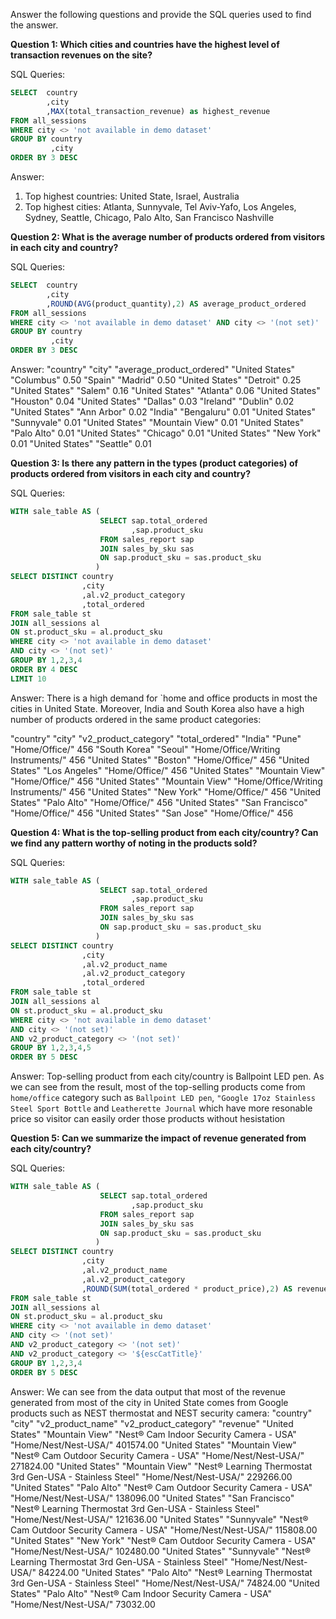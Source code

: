 Answer the following questions and provide the SQL queries used to find the answer.

    
**Question 1: Which cities and countries have the highest level of transaction revenues on the site?**


SQL Queries:
```SQL
SELECT  country
		,city
		,MAX(total_transaction_revenue) as highest_revenue
FROM all_sessions
WHERE city <> 'not available in demo dataset'
GROUP BY country
		 ,city
ORDER BY 3 DESC
```


Answer:
1. Top highest countries: United State, Israel, Australia
2. Top highest cities: Atlanta, Sunnyvale, Tel Aviv-Yafo, Los Angeles, Sydney, Seattle, Chicago, Palo Alto, San Francisco Nashville




**Question 2: What is the average number of products ordered from visitors in each city and country?**


SQL Queries:
```SQL
SELECT  country
		,city
		,ROUND(AVG(product_quantity),2) AS average_product_ordered
FROM all_sessions
WHERE city <> 'not available in demo dataset' AND city <> '(not set)'
GROUP BY country
		 ,city
ORDER BY 3 DESC
```


Answer:
"country"	"city"	"average_product_ordered"
"United States"	"Columbus"	0.50
"Spain"	"Madrid"	0.50
"United States"	"Detroit"	0.25
"United States"	"Salem"	0.16
"United States"	"Atlanta"	0.06
"United States"	"Houston"	0.04
"United States"	"Dallas"	0.03
"Ireland"	"Dublin"	0.02
"United States"	"Ann Arbor"	0.02
"India"	"Bengaluru"	0.01
"United States"	"Sunnyvale"	0.01
"United States"	"Mountain View"	0.01
"United States"	"Palo Alto"	0.01
"United States"	"Chicago"	0.01
"United States"	"New York"	0.01
"United States"	"Seattle"	0.01


**Question 3: Is there any pattern in the types (product categories) of products ordered from visitors in each city and country?**


SQL Queries:
```SQL
WITH sale_table AS (
					SELECT sap.total_ordered
						   ,sap.product_sku
					FROM sales_report sap
					JOIN sales_by_sku sas
					ON sap.product_sku = sas.product_sku
				   )
SELECT DISTINCT country
				,city
				,al.v2_product_category
				,total_ordered
FROM sale_table st
JOIN all_sessions al
ON st.product_sku = al.product_sku
WHERE city <> 'not available in demo dataset'
AND city <> '(not set)'
GROUP BY 1,2,3,4
ORDER BY 4 DESC
LIMIT 10
```


Answer:
There is a high demand for `home and office products in most the cities in United State. Moreover, India and South Korea also have a high number of products ordered in the same product categories:

"country"	"city"	"v2_product_category"	"total_ordered"
"India"	"Pune"	"Home/Office/"	456
"South Korea"	"Seoul"	"Home/Office/Writing Instruments/"	456
"United States"	"Boston"	"Home/Office/"	456
"United States"	"Los Angeles"	"Home/Office/"	456
"United States"	"Mountain View"	"Home/Office/"	456
"United States"	"Mountain View"	"Home/Office/Writing Instruments/"	456
"United States"	"New York"	"Home/Office/"	456
"United States"	"Palo Alto"	"Home/Office/"	456
"United States"	"San Francisco"	"Home/Office/"	456
"United States"	"San Jose"	"Home/Office/"	456




**Question 4: What is the top-selling product from each city/country? Can we find any pattern worthy of noting in the products sold?**


SQL Queries:
```SQL
WITH sale_table AS (
					SELECT sap.total_ordered
						   ,sap.product_sku
					FROM sales_report sap
					JOIN sales_by_sku sas
					ON sap.product_sku = sas.product_sku
				   )
SELECT DISTINCT country
				,city
				,al.v2_product_name
				,al.v2_product_category
				,total_ordered
FROM sale_table st
JOIN all_sessions al
ON st.product_sku = al.product_sku
WHERE city <> 'not available in demo dataset'
AND city <> '(not set)'
AND v2_product_category <> '(not set)'
GROUP BY 1,2,3,4,5
ORDER BY 5 DESC
```

Answer:
Top-selling product from each city/country is Ballpoint LED pen. As we can see from the result, most of the top-selling products come from `home/office` category such as `Ballpoint LED pen`, `"Google 17oz Stainless Steel Sport Bottle` and `Leatherette Journal` which have more resonable price so visitor can easily order those products without hesistation




**Question 5: Can we summarize the impact of revenue generated from each city/country?**

SQL Queries:
```SQL
WITH sale_table AS (
					SELECT sap.total_ordered
						   ,sap.product_sku
					FROM sales_report sap
					JOIN sales_by_sku sas
					ON sap.product_sku = sas.product_sku
				   )
SELECT DISTINCT country
				,city
				,al.v2_product_name
				,al.v2_product_category
				,ROUND(SUM(total_ordered * product_price),2) AS revenue
FROM sale_table st
JOIN all_sessions al
ON st.product_sku = al.product_sku
WHERE city <> 'not available in demo dataset'
AND city <> '(not set)'
AND v2_product_category <> '(not set)' 
AND v2_product_category <> '${escCatTitle}'
GROUP BY 1,2,3,4
ORDER BY 5 DESC
```

Answer:
We can see from the data output that most of the revenue generated from most of the city in United State comes from Google products such as NEST thermostat and NEST security camera:
"country"	"city"	"v2_product_name"	"v2_product_category"	"revenue"
"United States"	"Mountain View"	"Nest® Cam Indoor Security Camera - USA"	"Home/Nest/Nest-USA/"	401574.00
"United States"	"Mountain View"	"Nest® Cam Outdoor Security Camera - USA"	"Home/Nest/Nest-USA/"	271824.00
"United States"	"Mountain View"	"Nest® Learning Thermostat 3rd Gen-USA - Stainless Steel"	"Home/Nest/Nest-USA/"	229266.00
"United States"	"Palo Alto"	"Nest® Cam Outdoor Security Camera - USA"	"Home/Nest/Nest-USA/"	138096.00
"United States"	"San Francisco"	"Nest® Learning Thermostat 3rd Gen-USA - Stainless Steel"	"Home/Nest/Nest-USA/"	121636.00
"United States"	"Sunnyvale"	"Nest® Cam Outdoor Security Camera - USA"	"Home/Nest/Nest-USA/"	115808.00
"United States"	"New York"	"Nest® Cam Outdoor Security Camera - USA"	"Home/Nest/Nest-USA/"	102480.00
"United States"	"Sunnyvale"	"Nest® Learning Thermostat 3rd Gen-USA - Stainless Steel"	"Home/Nest/Nest-USA/"	84224.00
"United States"	"Palo Alto"	"Nest® Learning Thermostat 3rd Gen-USA - Stainless Steel"	"Home/Nest/Nest-USA/"	74824.00
"United States"	"Palo Alto"	"Nest® Cam Indoor Security Camera - USA"	"Home/Nest/Nest-USA/"	73032.00






